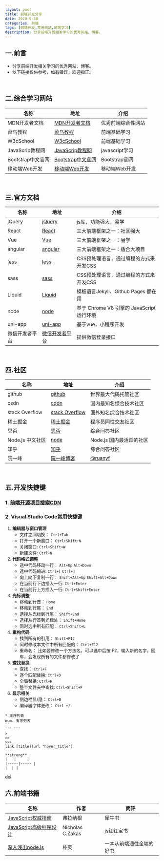 ```yaml
---
layout: post
title: 前端开发分享
date: 2020-9-30
categories: 前端
tags: [前端开发,常用网站,前端学习]
description: 分享前端开发相关学习的优秀网站、博客。
---
```

## 一.前言

* 分享前端开发相关学习的优秀网站、博客。
* 以下链接仅供参考，如有错误，欢迎指正。
<br/>

## 二.综合学习网站  

|名称 |地址 |介绍 |
|-----|-----|------|
|MDN开发者文档|[MDN开发者文档](https://developer.mozilla.org/zh-CN/)|优秀前端综合性网站|
|菜鸟教程|[菜鸟教程](https://www.runoob.com/)|前端基础学习|
|W3cSchool|[W3cSchool](http://www.w3school.com.cn/)|前端基础学习|
|JavaScrip教程网|[JavaScrip教程网](https://zh.javascript.info/)|javascript学习|
|Bootstrap中文官网|[Bootstrap中文官网](https://www.bootcss.com/)|Bootstrap官网|
|移动端Web开发|[移动端Web开发](https://mobiledevweekly.com/)|移动端Web开发|

<br/>

## 三.官方文档

|名称 |地址 |介绍 |
|-----|-----|-----|
|jQuery  | [jQuery](https://jquery.com/) | js库，功能强大，易学 |
| React | [React](https://reactjs.org/ )| 三大前端框架之一：社区强大 |
| Vue |[Vue](https://cn.vuejs.org/)  | 三大前端框架之一：易学  |
| angular | [angular](https://angular.cn/ )| 三大前端框架之一：适合大项目 |
| less |[less](https://less.bootcss.com/) | CSS预处理语言，通过编程的方式来开发CSS |
|sass  |[sass ](https://sass-lang.com/) | CSS预处理语言，通过编程的方式来开发CSS |
|Liquid   | [Liquid](https://liquid.bootcss.com/) | 模板语言Jekyll、Github Pages 都在用 |
| node | [node](http://nodejs.cn/) | 基于 Chrome V8 引擎的 JavaScript 运行环境  |
|uni-app | [uni-app](https://uniapp.dcloud.io/) | 基于vue，小程序开发 |
| 微信开发者平台 |[微信开发者平台](https://open.weixin.qq.com/) | 提供微信登录接口 |

<br/>

## 四.社区

|名称 |地址 |介绍 |
|-----|-----|-----|
|github|[github](https://github.com/)|世界最大代码托管社区|
|csdn|[cddn](https://www.csdn.net/)|国内最知名综合技术社区|
|stack Overflow|[stack Overflow](https://stackoverflow.com/)|国外知名综合技术社区|
|稀土掘金|[稀土掘金](https://juejin.im/)|程序员同性交友社区|
|思否|[思否](http://segmentfault.com/)|综合问答社区|
|Node.js 中文社区|[node](http://cnodejs.org/)|Node.js 国内最活跃的社区|
|知乎|[知乎](http://www.zhihu.com/)|综合问答社区|
|阮一峰|[阮一峰博客](http://www.ruanyifeng.com/blog/)|[@ruanyf](https://github.com/ruanyf)|

<br/>

## 五.开发快捷键

### 1. [前端开源项目搜索CDN](https://www.bootcdn.cn/)

### 2. Visual Studio Code常用快捷键 

1.  **编辑器与窗口管理**
    * 文件之间切换： `Ctrl+Tab`
    * 打开一个新窗口： `Ctrl+Shift+N`
    * 关闭窗口:  `Ctrl+Shift+W`
    * 新建文件:  `Ctrl+N`
2. **代码格式调整**
   * 选中代码移动一行： `Alt+Up`  `Alt+Down`
   * 选中代码缩进:  `Ctrl+[`   `Ctrl+]`
   * 向上向下复制一行： `Shift+Alt+Up`  `Shift+Alt+Down`
   * 在当前行下边插入一行:  `Ctrl+Enter`
   * 在当前行上方插入一行:  `Ctrl+Shift+Enter` 
3. **光标调整**
   * 移动到行首： `Home`
   * 移动到行尾： `End`
   * 选择从光标到行尾： `Shift+End`
   * 选择从行首到光标处： `Shift+Home`
   * 同时选中所有匹配： `Ctrl+Shift+L`
4. **重构代码**
   * 找到所有的引用： `Shift+F12`
   * 同时修改本文件中所有匹配的： `Ctrl+F12`
   * 重命名： 比如要修改一个方法名，可以选中后按 F2，输入新的名字，回车，会发现所有的文件都修改了
5. **查找替换**
   * 查找： `Ctrl+F`
   * 逐个匹配替换:  `Ctrl+D`
   * 全局替换:  `Ctrl+H`
   * 整个文件夹中查找:  `Ctrl+Shift+F`
6. **显示相关**
   * 侧边栏显/隐： `Ctrl+B`
   * 编译器字体更改： `Ctrl +/-`

```
* 无序列表
num. 有序列表
``
``` ```
>
>>
>>>
link [title](url "hover_title")
---
**strong**
|   |     |
|-----|----- |
|  | |
```
~~del~~
<br/>


## 六.前端书籍

|名称 | 作者 |简评 |
| ----- | ----- |------|
|[JavaScript权威指南](http://book.douban.com/subject/2228378/)| 弗拉纳根 |犀牛书|
|[JavaScript高级程序设计](http://book.douban.com/subject/3590768/)| Nicholas C.Zakas | js红红宝书 |
|[深入浅出node.js](http://book.douban.com/subject/25768396/)|朴灵|一本从前端通往全端的好书|

<br/>
